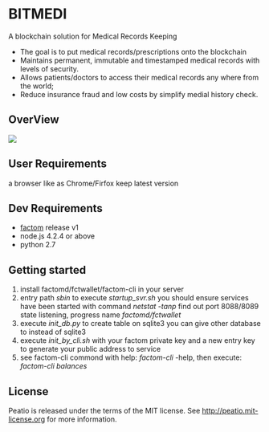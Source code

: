 # BITMEDI
A blockchain solution for Medical Records Keeping


- The goal is to put medical records/prescriptions onto the blockchain
- Maintains permanent, immutable and timestamped medical records with levels of security.
- Allows patients/doctors to access their medical records any where from the world;
- Reduce insurance fraud and low costs by simplify medial history check.

## OverView

![](http://images2015.cnblogs.com/blog/554579/201601/554579-20160110092544075-2033874255.png)

## User Requirements
a browser like as Chrome/Firfox keep latest version

## Dev Requirements
- [factom](http://factom.org/howto.html "factom") release v1
- node.js 4.2.4 or above
- python 2.7

## Getting started
1. install factomd/fctwallet/factom-cli in your server
1. entry path *sbin* to execute *startup_svr.sh*
you should ensure services have been started with command *netstat -tanp*
find out port 8088/8089 state listening, progress name *factomd/fctwallet*
1.  execute *init_db.py* to create table on sqlite3
you can give other database to instead of sqlite3
1.  execute *init_by_cli.sh* with your factom private key and a new entry key
to generate your public address to service
1. see factom-cli commond with help: *factom-cli* -help, then execute:
*factom-cli balances*

## License
Peatio is released under the terms of the MIT license. See http://peatio.mit-license.org for more information.
